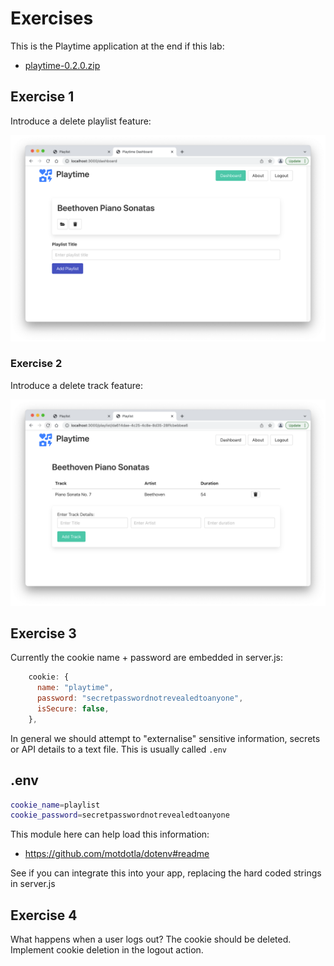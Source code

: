 # Exercises

This is the Playtime application at the end if this lab:

- [playtime-0.2.0.zip](archives/playtime-0.2.0.zip)

## Exercise 1

Introduce a delete playlist feature:

![](img/04.png)

### Exercise 2

Introduce a delete track feature:

<img src="img/05.png" style="zoom:50%;" />

## Exercise 3

Currently the cookie name + password are embedded in server.js:

~~~javascript
    cookie: {
      name: "playtime",
      password: "secretpasswordnotrevealedtoanyone",
      isSecure: false,
    },
~~~

In general we should attempt to "externalise" sensitive information, secrets or API details to a text file. This is usually called `.env`

## .env

~~~bash
cookie_name=playlist
cookie_password=secretpasswordnotrevealedtoanyone
~~~

This module here can help load this information:

- <https://github.com/motdotla/dotenv#readme>

See if you can integrate this into your app, replacing the hard coded strings in server.js

## Exercise 4

What happens when a user logs out? The cookie should be deleted. Implement cookie deletion in the logout action.